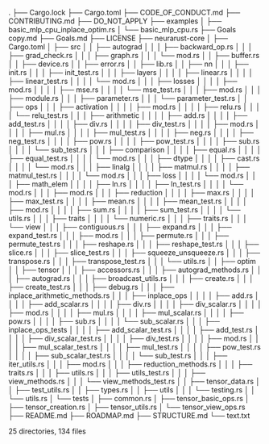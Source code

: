 .
├── Cargo.lock
├── Cargo.toml
├── CODE_OF_CONDUCT.md
├── CONTRIBUTING.md
├── DO_NOT_APPLY
├── examples
│   ├── basic_mlp_cpu_inplace_optim.rs
│   └── basic_mlp_cpu.rs
├── Goals copy.md
├── Goals.md
├── LICENSE
├── neurarust-core
│   ├── Cargo.toml
│   ├── src
│   │   ├── autograd
│   │   │   ├── backward_op.rs
│   │   │   ├── grad_check.rs
│   │   │   ├── graph.rs
│   │   │   └── mod.rs
│   │   ├── buffer.rs
│   │   ├── device.rs
│   │   ├── error.rs
│   │   ├── lib.rs
│   │   ├── nn
│   │   │   ├── init.rs
│   │   │   ├── init_test.rs
│   │   │   ├── layers
│   │   │   │   ├── linear.rs
│   │   │   │   ├── linear_test.rs
│   │   │   │   └── mod.rs
│   │   │   ├── losses
│   │   │   │   ├── mod.rs
│   │   │   │   ├── mse.rs
│   │   │   │   └── mse_test.rs
│   │   │   ├── mod.rs
│   │   │   ├── module.rs
│   │   │   ├── parameter.rs
│   │   │   └── parameter_test.rs
│   │   ├── ops
│   │   │   ├── activation
│   │   │   │   ├── mod.rs
│   │   │   │   ├── relu.rs
│   │   │   │   └── relu_test.rs
│   │   │   ├── arithmetic
│   │   │   │   ├── add.rs
│   │   │   │   ├── add_test.rs
│   │   │   │   ├── div.rs
│   │   │   │   ├── div_test.rs
│   │   │   │   ├── mod.rs
│   │   │   │   ├── mul.rs
│   │   │   │   ├── mul_test.rs
│   │   │   │   ├── neg.rs
│   │   │   │   ├── neg_test.rs
│   │   │   │   ├── pow.rs
│   │   │   │   ├── pow_test.rs
│   │   │   │   ├── sub.rs
│   │   │   │   └── sub_test.rs
│   │   │   ├── comparison
│   │   │   │   ├── equal.rs
│   │   │   │   ├── equal_test.rs
│   │   │   │   └── mod.rs
│   │   │   ├── dtype
│   │   │   │   ├── cast.rs
│   │   │   │   └── mod.rs
│   │   │   ├── linalg
│   │   │   │   ├── matmul.rs
│   │   │   │   ├── matmul_test.rs
│   │   │   │   └── mod.rs
│   │   │   ├── loss
│   │   │   │   └── mod.rs
│   │   │   ├── math_elem
│   │   │   │   ├── ln.rs
│   │   │   │   ├── ln_test.rs
│   │   │   │   └── mod.rs
│   │   │   ├── mod.rs
│   │   │   ├── reduction
│   │   │   │   ├── max.rs
│   │   │   │   ├── max_test.rs
│   │   │   │   ├── mean.rs
│   │   │   │   ├── mean_test.rs
│   │   │   │   ├── mod.rs
│   │   │   │   ├── sum.rs
│   │   │   │   ├── sum_test.rs
│   │   │   │   └── utils.rs
│   │   │   ├── traits
│   │   │   │   └── numeric.rs
│   │   │   ├── traits.rs
│   │   │   └── view
│   │   │       ├── contiguous.rs
│   │   │       ├── expand.rs
│   │   │       ├── expand_test.rs
│   │   │       ├── mod.rs
│   │   │       ├── permute.rs
│   │   │       ├── permute_test.rs
│   │   │       ├── reshape.rs
│   │   │       ├── reshape_test.rs
│   │   │       ├── slice.rs
│   │   │       ├── slice_test.rs
│   │   │       ├── squeeze_unsqueeze.rs
│   │   │       ├── transpose.rs
│   │   │       ├── transpose_test.rs
│   │   │       └── utils.rs
│   │   ├── optim
│   │   ├── tensor
│   │   │   ├── accessors.rs
│   │   │   ├── autograd_methods.rs
│   │   │   ├── autograd.rs
│   │   │   ├── broadcast_utils.rs
│   │   │   ├── create.rs
│   │   │   ├── create_test.rs
│   │   │   ├── debug.rs
│   │   │   ├── inplace_arithmetic_methods.rs
│   │   │   ├── inplace_ops
│   │   │   │   ├── add.rs
│   │   │   │   ├── add_scalar.rs
│   │   │   │   ├── div.rs
│   │   │   │   ├── div_scalar.rs
│   │   │   │   ├── mod.rs
│   │   │   │   ├── mul.rs
│   │   │   │   ├── mul_scalar.rs
│   │   │   │   ├── pow.rs
│   │   │   │   ├── sub.rs
│   │   │   │   └── sub_scalar.rs
│   │   │   ├── inplace_ops_tests
│   │   │   │   ├── add_scalar_test.rs
│   │   │   │   ├── add_test.rs
│   │   │   │   ├── div_scalar_test.rs
│   │   │   │   ├── div_test.rs
│   │   │   │   ├── mod.rs
│   │   │   │   ├── mul_scalar_test.rs
│   │   │   │   ├── mul_test.rs
│   │   │   │   ├── pow_test.rs
│   │   │   │   ├── sub_scalar_test.rs
│   │   │   │   └── sub_test.rs
│   │   │   ├── iter_utils.rs
│   │   │   ├── mod.rs
│   │   │   ├── reduction_methods.rs
│   │   │   ├── traits.rs
│   │   │   ├── utils.rs
│   │   │   ├── utils_test.rs
│   │   │   ├── view_methods.rs
│   │   │   └── view_methods_test.rs
│   │   ├── tensor_data.rs
│   │   ├── test_utils.rs
│   │   ├── types.rs
│   │   ├── utils
│   │   │   └── testing.rs
│   │   └── utils.rs
│   └── tests
│       ├── common.rs
│       ├── tensor_basic_ops.rs
│       ├── tensor_creation.rs
│       ├── tensor_utils.rs
│       └── tensor_view_ops.rs
├── README.md
├── ROADMAP.md
├── STRUCTURE.md
└── text.txt

25 directories, 134 files